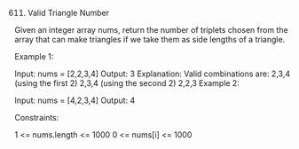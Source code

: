 611. Valid Triangle Number

Given an integer array nums, return the number of triplets chosen from the array that can make triangles if we take them as side lengths of a triangle.

 

Example 1:

Input: nums = [2,2,3,4]
Output: 3
Explanation: Valid combinations are: 
2,3,4 (using the first 2)
2,3,4 (using the second 2)
2,2,3
Example 2:

Input: nums = [4,2,3,4]
Output: 4
 

Constraints:

1 <= nums.length <= 1000
0 <= nums[i] <= 1000